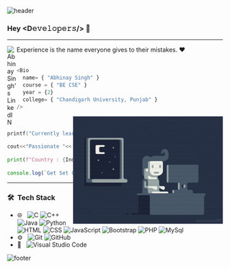 
![header](https://capsule-render.vercel.app/api?type=wave&color=gradient&height=300&section=header&text=Abhinay%20Singh&fontSize=90)
### Hey <D𝚎𝚟𝚎𝚕𝚘𝚙𝚎𝚛𝚜/> 👋
------------------
 
<a href="https://www.linkedin.com/in/abhinay-singh-439279203/">
  <img align="left" alt="Abhinay Singh's LinkedIN" width="22px" src="https://raw.githubusercontent.com/peterthehan/peterthehan/master/assets/linkedin.svg" />
</a> Experience is the name everyone gives to their mistakes. ❤️ <br><br>


```js
<Bio 
  name= { "Abhinay Singh" }
  course = { "BE CSE" }
  year = {2}
  college= { "Chandigarh University, Punjab" } 
/>
```

<img align="right" alt="Coding" src="https://github.com/rockingrohit9639/rockingrohit9639/blob/main/coding.gif" width="350" height="250" /><br>

```c
printf("Currently learning %s", "Android");
```
```c++
cout<<"Passionate "<< "Competitive Coding" <<endl;
```
```python
print(f"Country : {India}")
```
```js
console.log(`Get Set Code !!!`);
```
------------------


### 🛠 &nbsp;Tech Stack

- 🌐 &nbsp;
  ![C](https://img.shields.io/badge/-C%20Language-333333?style=flat&logo=c)
  ![C++](https://img.shields.io/badge/-C++%20-333333?style=flat&logo=c++)
  ![Java](https://img.shields.io/badge/-Java%20-333333?style=flat&logo=java)
  ![Python](https://img.shields.io/badge/-Python%20-333333?style=flat&logo=python)
  ![HTML](https://img.shields.io/badge/-HTML-333333?style=flat&logo=HTML5)
  ![CSS](https://img.shields.io/badge/-CSS-333333?style=flat&logo=CSS3&logoColor=1572B6)
  ![JavaScript](https://img.shields.io/badge/-JavaScript-333333?style=flat&logo=javascript)
  ![Bootstrap](https://img.shields.io/badge/-Bootstrap-333333?style=flat&logo=bootstrap&logoColor=563D7C)
  ![PHP](https://img.shields.io/badge/-php%20-333333?style=flat&logo=php)
  ![MySql](https://img.shields.io/badge/-Mysql%20-333333?style=flat&logo=mysql)
- ⚙️ &nbsp;
  ![Git](https://img.shields.io/badge/-Git-333333?style=flat&logo=git)
  ![GitHub](https://img.shields.io/badge/-GitHub-333333?style=flat&logo=github)
- 🔧 &nbsp;
  ![Visual Studio Code](https://img.shields.io/badge/-Visual%20Studio%20Code-333333?style=flat&logo=visual-studio-code&logoColor=007ACC)

![footer](https://capsule-render.vercel.app/api?type=wave&color=gradient&height=250&section=footer&fontSize=90)
